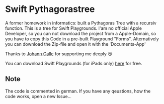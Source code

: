 # Swift Pythagorastree
A former homework in informatics: built a Pythagoras Tree with a recursiv function. 
This is a tree for Swift Playgrounds. I'am no official Apple Developer, so you can not download the project from a Apple-Domain, so you have to copy this Code in a pre-built Playground "Forms". Alternatively you can download the Zip-file and open it with the 'Documents-App'

Thanks to [Johann Galle](https://github.com/johann150) for supporting me deeply 😏

You can download Swift Playgrounds (for iPads only) [here](https://itunes.apple.com/de/app/swift-playgrounds/id908519492?mt=8) for free.

## Note
The code is commented in german. If you have any qeustions, how the code works, open a new Issue…
